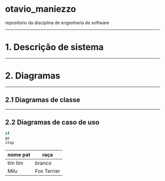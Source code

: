 # otavio_maniezzo
repositorio da disciplina de engenharia de software


---
# 1. Descrição de sistema

---
# 2. Diagramas

---
## 2.1 Diagramas de classe

---
## 2.2 Diagramas de caso de uso

```python
if 
go 
stop
```

| nome pat | raça |
| --------  |-----|
| tim tim | branco |
| Milu | Fox Terrier |
